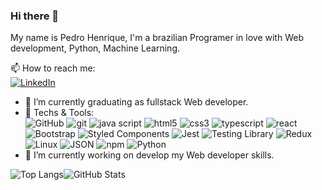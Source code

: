 ### Hi there 👋

My name is Pedro Henrique, I'm a brazilian Programer in love with Web development, Python, Machine Learning.



📫 How to reach me: <br/>
[![LinkedIn](https://img.shields.io/badge/LinkedIn-000?style=for-the-badge&logo=linkedin&logoColor=0E76A8)](https://www.linkedin.com/in/pedro-henrique-a-silva/)


- 🌱 I’m currently graduating as fullstack Web developer.
- 👯 Techs & Tools:<br/>
![GitHub](https://img.shields.io/badge/GitHub-000?style=for-the-badge&logo=github&logoColor=30A3DC)
![git](https://img.shields.io/badge/Git-F05032?style=for-the-badge&logo=git&logoColor=white)
![java script](https://img.shields.io/badge/JavaScript-F7DF1E?style=for-the-badge&logo=javascript&logoColor=black)
![html5](https://img.shields.io/badge/HTML5-E34F26?style=for-the-badge&logo=html5&logoColor=white)
![css3](https://img.shields.io/badge/CSS3-1572B6?style=for-the-badge&logo=css3&logoColor=white)
![typescript](https://img.shields.io/badge/TypeScript-007ACC?style=for-the-badge&logo=typescript&logoColor=white)
![react](https://img.shields.io/badge/React-20232A?style=for-the-badge&logo=react&logoColor=61DAFB)
![Bootstrap](https://img.shields.io/badge/Bootstrap-563D7C?style=for-the-badge&logo=bootstrap&logoColor=white)
![Styled Components](https://img.shields.io/badge/Styled_Components-3D3D3D?style=for-the-badge&logo=styled-components&logoColor=FEA4E7)
![Jest](https://img.shields.io/badge/Jest-FFF?style=for-the-badge&logo=jest&logoColor=C03B13)
![Testing Library](https://img.shields.io/badge/Testing_Library-18191A?style=for-the-badge&logo=testing-library&logoColor=FE4646)
![Redux](https://img.shields.io/badge/Redux-764ABC?style=for-the-badge&logo=redux&logoColor=white) 
![Linux](https://img.shields.io/badge/Linux-EFBB21?style=for-the-badge&logo=linux&logoColor=000)
![JSON](https://img.shields.io/badge/json-5E5C5C?style=for-the-badge&logo=json&logoColor=white)
![npm](https://img.shields.io/badge/npm-CB3837?style=for-the-badge&logo=npm&logoColor=white)
![Python](https://img.shields.io/badge/Python-000?style=for-the-badge&logo=python)
- 🔭 I’m currently working on develop my Web developer skills.
           


![Top Langs](https://github-readme-stats-git-masterrstaa-rickstaa.vercel.app/api/top-langs/?username=pedro-henrique-a-silva&bg_color=000&border_color=30A3DC&title_color=E94D5F&text_color=FFF)![GitHub Stats](https://github-readme-stats.vercel.app/api?username=pedro-henrique-a-silva&theme=transparent&bg_color=000&border_color=30A3DC&show_icons=true&icon_color=30A3DC&title_color=E94D5F&text_color=FFF)

